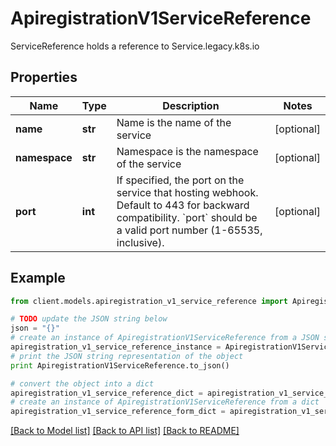 # ApiregistrationV1ServiceReference

ServiceReference holds a reference to Service.legacy.k8s.io

## Properties
Name | Type | Description | Notes
------------ | ------------- | ------------- | -------------
**name** | **str** | Name is the name of the service | [optional] 
**namespace** | **str** | Namespace is the namespace of the service | [optional] 
**port** | **int** | If specified, the port on the service that hosting webhook. Default to 443 for backward compatibility. &#x60;port&#x60; should be a valid port number (1-65535, inclusive). | [optional] 

## Example

```python
from client.models.apiregistration_v1_service_reference import ApiregistrationV1ServiceReference

# TODO update the JSON string below
json = "{}"
# create an instance of ApiregistrationV1ServiceReference from a JSON string
apiregistration_v1_service_reference_instance = ApiregistrationV1ServiceReference.from_json(json)
# print the JSON string representation of the object
print ApiregistrationV1ServiceReference.to_json()

# convert the object into a dict
apiregistration_v1_service_reference_dict = apiregistration_v1_service_reference_instance.to_dict()
# create an instance of ApiregistrationV1ServiceReference from a dict
apiregistration_v1_service_reference_form_dict = apiregistration_v1_service_reference.from_dict(apiregistration_v1_service_reference_dict)
```
[[Back to Model list]](../README.md#documentation-for-models) [[Back to API list]](../README.md#documentation-for-api-endpoints) [[Back to README]](../README.md)


